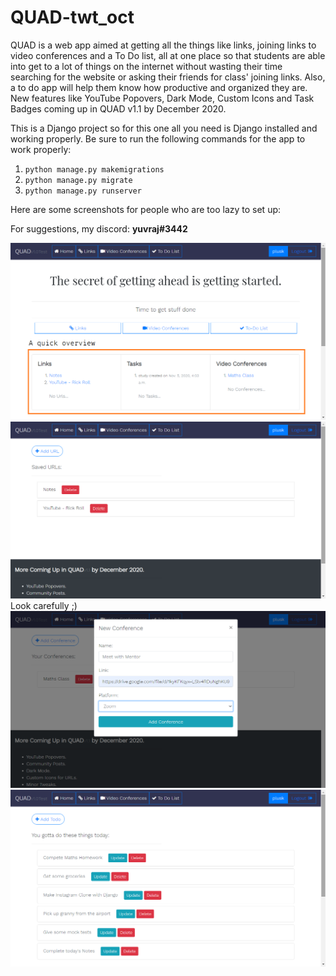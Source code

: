 # QUAD-twt_oct
QUAD is a web app aimed at getting all the things like links, joining links to video conferences and a To Do list, all at one place so that students are able into get to a lot of things on the internet without wasting their time searching for the website or asking their friends for class' joining links. Also, a to do app will help them know how productive and organized they are. New features like YouTube Popovers, Dark Mode, Custom Icons and Task Badges coming up in QUAD v1.1 by December 2020.


This is a Django project so for this one all you need is Django installed and working properly.
Be sure to run the  following commands for the app to work properly:
1. `python manage.py makemigrations`
2. `python manage.py migrate`
3. `python manage.py runserver`

Here are some screenshots for people who are too lazy to set up:

For suggestions, my discord: <strong>yuvraj#3442</strong>
 
<img src='scr1.png'>
<img src='scr2.png'>
Look carefully ;)  
<img src='scr3.png'>
<img src='scr4.png'>
